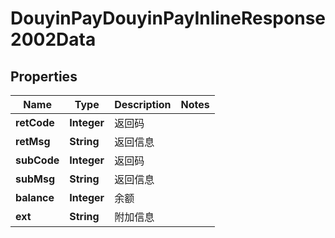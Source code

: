 # DouyinPayDouyinPayInlineResponse2002Data

## Properties
Name | Type | Description | Notes
------------ | ------------- | ------------- | -------------
**retCode** | **Integer** | 返回码 | 
**retMsg** | **String** | 返回信息 | 
**subCode** | **Integer** | 返回码 | 
**subMsg** | **String** | 返回信息 | 
**balance** | **Integer** | 余额 | 
**ext** | **String** | 附加信息 | 
